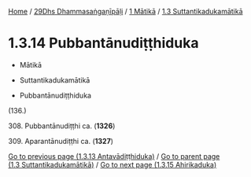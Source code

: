 
[Home](/) / [29Dhs Dhammasaṅgaṇīpāḷi](../...md) / [1 Mātikā](...md) / [1.3 Suttantikadukamātikā](../29Dhs/1/1.3.md)

# 1.3.14 Pubbantānudiṭṭhiduka

* Mātikā

* Suttantikadukamātikā

* Pubbantānudiṭṭhiduka

(136.)

308\. Pubbantānudiṭṭhi ca. (**1326**)

309\. Aparantānudiṭṭhi ca. (**1327**)

[Go to previous page (1.3.13 Antavādiṭṭhiduka)](1.3.13.md) / [Go to parent page (1.3 Suttantikadukamātikā)](../29Dhs/1/1.3.md) / [Go to next page (1.3.15 Ahirikaduka)](1.3.15.md)


